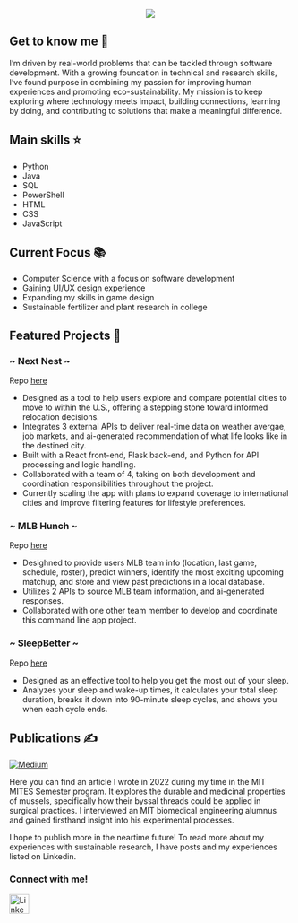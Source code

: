 <p align='center'>
    <img src="https://capsule-render.vercel.app/api?type=waving&color=497be6&height=300&section=header&text=Hello%20there,%20I'm%20Shajnin%20Howlader&fontSize=40&animation=fadeIn&fontAlignY=38&desc=Software%20Developer%20and%20CS%20major%20at%20Muhlenberg%20College&descAlignY=51&descAlign=62"/>
</p>

## Get to know me 🚀
I’m driven by real-world problems that can be tackled through software development. With a growing foundation in technical and research skills, I’ve found purpose in combining my passion for improving human experiences and promoting eco-sustainability. My mission is to keep exploring where technology meets impact, building connections, learning by doing, and contributing to solutions that make a meaningful difference.

## Main skills ⭐
- Python
- Java
- SQL
- PowerShell
- HTML
- CSS
- JavaScript

## Current Focus 📚
- Computer Science with a focus on software development
- Gaining UI/UX design experience
- Expanding my skills in game design
- Sustainable fertilizer and plant research in college

## Featured Projects 🔎
### ~ Next Nest ~
Repo [here](https://github.com/Shajninh/NextNest)

- Designed as a tool to help users explore and compare potential cities to move to within the U.S., offering a stepping stone toward informed relocation decisions.
- Integrates 3 external APIs to deliver real-time data on weather avergae, job markets, and ai-generated recommendation of what life looks like in the destined city.
- Built with a React front-end, Flask back-end, and Python for API processing and logic handling.
- Collaborated with a team of 4, taking on both development and coordination responsibilities throughout the project.
- Currently scaling the app with plans to expand coverage to international cities and improve filtering features for lifestyle preferences.

### ~ MLB Hunch ~
Repo [here](https://github.com/Shajninh/MLB-Hunch)

- Desighned to provide users MLB team info (location, last game, schedule, roster), predict winners, identify the most exciting upcoming matchup, and store and view past predictions in a local database.
- Utilizes 2 APIs to source MLB team information, and ai-generated responses.
- Collaborated with one other team member to develop and coordinate this command line app project.

### ~ SleepBetter ~
Repo [here](https://github.com/Shajninh/SleepBetterApp)

- Designed as an effective tool to help you get the most out of your sleep.
- Analyzes your sleep and wake-up times, it calculates your total sleep duration, breaks it down into 90-minute sleep cycles, and shows you when each cycle ends.

## Publications ✍️
<div>
  <a href="https://medium.com/@shajninhowlader">
    <img src="https://img.shields.io/badge/Medium-12100E?style=for-the-badge&logo=medium&logoColor=white" target="_blank" alt="Medium">
  </a>
</div>

Here you can find an article I wrote in 2022 during my time in the MIT MITES Semester program. It explores the durable and medicinal properties of mussels, specifically how their byssal threads could be applied in surgical practices. I interviewed an MIT biomedical engineering alumnus and gained firsthand insight into his experimental processes.

I hope to publish more in the neartime future! To read more about my experiences with sustainable research, I have posts and my experiences listed on Linkedin.

### Connect with me!
<div>
    <a href="https://www.linkedin.com/in/shajnin-howlader-bb6977249/">
        <img src="https://github.com/user-attachments/assets/880aaea6-79b9-4058-b9b4-342391ca04ea" alt="LinkedIn" width="35" height="35"/>
    </a>
</div>
